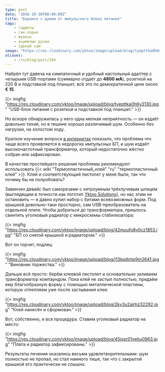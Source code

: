 ```yaml
---
type: post
date: "2016-10-30T00:00:00Z"
title: "Боремся с шумом от импульсного блока питания"
tags:
    - гаджеты
    - гик-порно
    - железо
    - очумелые ручки
    - сделай сам
image: "https://res.cloudinary.com/yktoo/image/upload/blog/tyepttka0h6y3130.jpg"
aliases:
    - /ru/blog/post/294
---
```


Набрёл тут давеча на симпатичный и удобный настольный адаптер с четырьмя USB-портами (суммарно отдаёт до **4800 мА**), розеткой на 220 В и подставкой под планшет, всё это по демократичной цене около **€ 15**.

{{< imgfig "https://res.cloudinary.com/yktoo/image/upload/blog/tyepttka0h6y3130.jpg" "USB-блок питания с розеткой и подставкой под планшет." >}}

Но вскоре обнаружилась у него одна мелкая неприятность — он издаёт довольно тихий, но в тишине хорошо различимый шум. Особенно без нагрузки, на холостом ходу.

<!--more-->

Краткое изучение вопроса [в интернетах](http://superuser.com/questions/832480/why-do-some-ac-adapters-and-power-supplies-generate-a-whining-noise-and-what-ca) показало, что проблема что чаще всего проявляется в недорогих импульсных БП, и шум издаёт высокочастотный трансформатор, который недостаточно жёстко собран или зафиксирован.

В качестве простейшего решения проблемы рекомендуют использовать {{< wiki "Термопластичный_клей" "ru" "термопластичный клей" >}}. Клей и соответствующий пистолет у меня были, так что почему бы не попробовать?

Завинчен девайс был саморезами с хитроумным трёхлучевым шлицем (выглядящим в точности как логотип [Yktoo Solutions](https://www.yktoo.solutions/)), но нас этим не остановить — я давно купил набор с битами всевозможных форм. Под крышкой довольно-таки просторно, сам USB-преобразователь на отдельной плате. Чтобы добраться до трансформатора, пришлось свинтить уголковый радиатор с микросхемы стабилизатора:

{{< imgfig "https://res.cloudinary.com/yktoo/image/upload/blog/42muufo8v0cz1853.jpg" "БП со снятой крышкой и радиатором." >}}

Вот он торчит, подлец:

{{< imgfig "https://res.cloudinary.com/yktoo/image/upload/blog/l13kqdjntp9m2641.jpg" "Виновник торжества." >}}

Дальше всё просто: берём клеевой пистолет и основательно заливаем трансформатор компаундом. Пока клей не застыл полностью, придаём ему благообразную форму с помощью металлической пластины, которую отлепляем уже после застывания клея:

{{< imgfig "https://res.cloudinary.com/yktoo/image/upload/blog/2kv3u2alrhz32292.jpg" "Клей нанесён и сформован." >}}

Вот, собственно, и вся процедура. Ставим уголковый радиатор на место:

{{< imgfig "https://res.cloudinary.com/yktoo/image/upload/blog/45jxpr01yehu0963.jpg" "Плата и радиатор зафиксированы." >}}

Результаты лечения оказались весьма удовлетворительными: шум полностью не пропал, но стал намного тише, так что с закрытой крышкой его практически не слышно.

